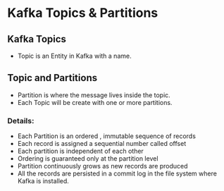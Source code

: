 # Kafka Topics & Partitions

## Kafka Topics

- Topic is an Entity in Kafka with a name.

## Topic and Partitions

- Partition is where the message lives inside the topic.
- Each Topic will be create with one or more partitions.

### Details:

- Each Partition is an ordered , immutable sequence of records
- Each record is assigned a sequential number called offset
- Each partition is independent of each other
- Ordering is guaranteed only at the partition level
- Partition continuously grows as new records are produced
- All the records are persisted in a commit log in the file system where Kafka is installed.

